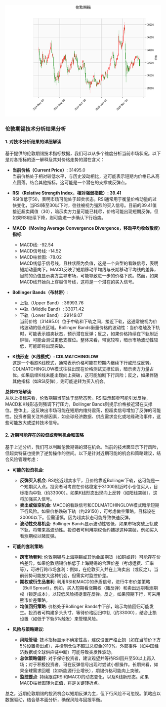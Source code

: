 ![图](stan.png)

### 伦敦期锡技术分析结果分析

#### 1. 对技术分析结果的详细解读
基于提供的伦敦期锡技术指标数据，我们可以从多个维度分析当前市场状况。以下是对各指标的逐一解释及其对价格走势的潜在含义：

- **当前价格（Current Price）**: 31495.0  
  当前价格处于相对较低水平，与历史波动相比，这可能表示短期内价格已从高点回落。结合其他指标，这可能是一个潜在的支撑或反弹点。

- **RSI（Relative Strength Index，相对强弱指数）: 39.41**  
  RSI值低于50，表明市场可能处于超卖状态。RSI通常用于衡量价格动量的过快变化，当RSI降至30以下时，往往被视为强烈的买入信号。目前的39.41值接近超卖阈值（30），暗示卖方力量可能已耗尽，价格可能出现短期反弹。但如果RSI继续下降，则可能进一步确认下行趋势。

- **MACD（Moving Average Convergence Divergence，移动平均收敛散度）指标**:
  - MACD线: -92.54  
  - MACD信号线: -14.52  
  - MACD柱状图: -78.02  
  MACD线低于信号线，且柱状图为负值，这是一个典型的看跌信号，表明短期动量向下。MACD反映了短期移动平均线与长期移动平均线的差异，目前的负值显示卖方主导市场，可能导致进一步的价格下跌。然而，如果MACD线开始向上穿越信号线，这将是一个潜在的买入信号。

- **Bollinger Bands（布林带）**:
  - 上轨（Upper Band）: 36993.76  
  - 中轨（Middle Band）: 33071.42  
  - 下轨（Lower Band）: 29149.07  
  当前价格（31495.0）位于中轨和下轨之间，接近下轨，这通常被视为价格波动的低点区域。Bollinger Bands衡量价格的波动性：当价格触及下轨时，可能表示超卖状态，预示潜在反弹；反之，如果价格持续在下轨附近徘徊，可能会测试更低支撑位。整体来看，带宽较窄，暗示市场波动性较低，可能即将出现突破。

- **K线形态（K线模式）: CDLMATCHINGLOW**  
  这是一个看跌K线模式，通常表示价格可能在短期内继续下行或形成反转。CDLMATCHINGLOW模式往往出现在价格测试支撑位后，暗示卖方力量占优。如果后续K线未能出现向上突破，这可能加剧下行风险；反之，如果伴随其他指标（如RSI反弹），则可能逆转为买入机会。

**总体市场解读**:  
从以上指标来看，伦敦期锡当前处于弱势态势。RSI显示超卖可能引发反弹，MACD和K线形态则强调下行压力，Bollinger Bands则提示价格接近潜在支撑位。整体上，这反映出市场可能在短期内维持震荡，但超卖信号增加了反弹的可能性。投资者需关注外部因素，如全球经济数据、供应需求变化或地缘政治事件，这些可能放大或逆转技术信号。

#### 2. 近期可能存在的投资或套利机会和策略
基于上述分析，我们可以判断伦敦期锡的潜在机会。当前的技术面显示下行风险，但超卖特征也提供了逆势操作的空间。以下是针对近期可能的机会和策略建议，结合风险管理考虑：

- **可能的投资机会**:
  - **反弹买入机会**: RSI接近超卖水平，且价格靠近Bollinger下轨，这可能是一个短期买入点。投资者可考虑在价格稳定于31000附近时小仓位买入，目标指向中轨（约33000）。如果K线形态出现向上反转（如阳线突破），这将加强买入信号。
  - **卖出或做空机会**: MACD的看跌信号和CDLMATCHINGLOW模式暗示短期下行风险。如果价格跌破下轨（约29150），可考虑做空策略，目标设在30000以下。但需谨慎，因为超卖状态可能导致快速反弹。
  - **波动性交易机会**: Bollinger Bands显示波动性较低，如果市场突破上轨或下轨，将带来高波动性。投资者可利用期权合约捕捉这种突破，例如买入看涨期权以赌反弹。

- **可能的套利策略**:
  - **跨市场套利**: 伦敦期锡与上海期锡或其他金属期货（如铜或锌）可能存在价格差异。如果伦敦期锡价格低于上海期锡的合理价差（考虑运费、汇率等），可进行跨市场套利：例如，在伦敦买入并在上海卖出（或反之）。当前弱势可能放大这种机会，但需实时监控价差。
  - **期权或衍生品套利**: 利用RSI和MACD的矛盾信号，进行牛市价差策略（Bull Spread）。例如，买入短期看涨期权（赌反弹）和卖出远期看涨期权（锁定成本），以较低风险捕捉潜在反弹。反之，如果预期下行，可采用熊市价差策略。
  - **均值回归策略**: 价格处于Bollinger Bands中下部，暗示均值回归可能发生。投资者可构建多头头寸，等待价格回归中轨（约33000），结合止损设置（如低于下轨5%触发）来管理风险。

- **风险与策略建议**:
  - **风险管理**: 技术指标显示不确定性高，建议设置严格止损（如在当前价下方5%设置卖出点），并控制仓位不超过总资金的10%。外部事件（如中国经济数据或全球供应链中断）可能导致突发性波动。
  - **总体策略偏好**: 对于保守投资者，建议观望并等待RSI回升至50以上再入场；对于积极投资者，可在反弹信号出现时尝试小额操作。长期来看，如果全球需求回暖（如新能源行业增长），期锡价格可能向上突破。
  - **监控要点**: 持续跟踪RSI和MACD的动态变化，以及K线新形态。如果MACD柱状图转为正值，将是关键转折点。

总之，近期伦敦期锡的投资机会以短期反弹为主，但下行风险不可忽视。策略应以数据驱动，结合基本面分析，确保风险与回报平衡。